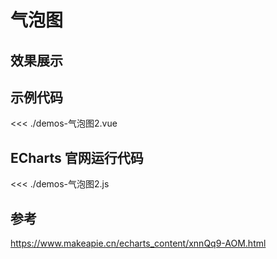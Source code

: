 # 气泡图


## 效果展示


<EChartDemo />
<script setup>
import EChartDemo from './demos-气泡图2.vue'

</script>


## 示例代码

<<< ./demos-气泡图2.vue


## ECharts 官网运行代码

<<< ./demos-气泡图2.js



## 参考 

https://www.makeapie.cn/echarts_content/xnnQq9-AOM.html